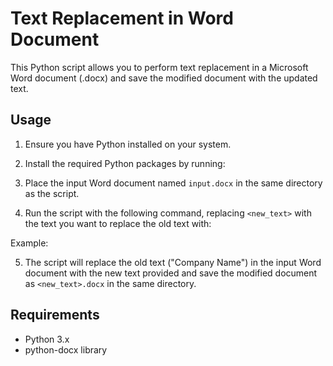 # Text Replacement in Word Document

This Python script allows you to perform text replacement in a Microsoft Word document (.docx) and save the modified document with the updated text.

## Usage

1. Ensure you have Python installed on your system.
2. Install the required Python packages by running:


3. Place the input Word document named `input.docx` in the same directory as the script.
4. Run the script with the following command, replacing `<new_text>` with the text you want to replace the old text with:

Example:

5. The script will replace the old text ("Company Name") in the input Word document with the new text provided and save the modified document as `<new_text>.docx` in the same directory.

## Requirements

- Python 3.x
- python-docx library
